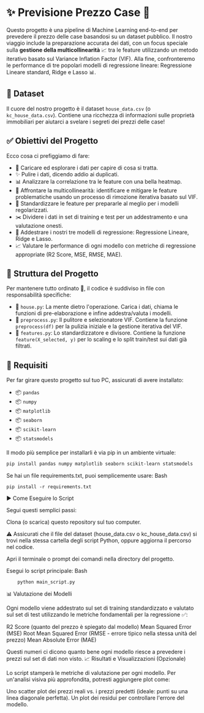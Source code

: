 # ✨ Previsione Prezzo Case 🏡

Questo progetto è una pipeline di Machine Learning end-to-end per prevedere il prezzo delle case basandosi su un dataset pubblico. Il nostro viaggio include la preparazione accurata dei dati, con un focus speciale sulla **gestione della multicollinearità** 📈 tra le feature utilizzando un metodo iterativo basato sul Variance Inflation Factor (VIF). Alla fine, confronteremo le performance di tre popolari modelli di regressione lineare: Regressione Lineare standard, Ridge e Lasso 📊.

## 📂 Dataset

Il cuore del nostro progetto è il dataset `house_data.csv` (o `kc_house_data.csv`). Contiene una ricchezza di informazioni sulle proprietà immobiliari per aiutarci a svelare i segreti dei prezzi delle case!

## ✅ Obiettivi del Progetto

Ecco cosa ci prefiggiamo di fare:

* 🔎 Caricare ed esplorare i dati per capire di cosa si tratta.
* ✨ Pulire i dati, dicendo addio ai duplicati.
* 📊 Analizzare la correlazione tra le feature con una bella heatmap.
* 🔧 Affrontare la multicollinearità: identificare e mitigare le feature problematiche usando un processo di rimozione iterativa basato sul VIF.
* 📏 Standardizzare le feature per prepararle al meglio per i modelli regolarizzati.
* ✂️ Dividere i dati in set di training e test per un addestramento e una valutazione onesti.
* 🧠 Addestrare i nostri tre modelli di regressione: Regressione Lineare, Ridge e Lasso.
* 📈 Valutare le performance di ogni modello con metriche di regressione appropriate (R2 Score, MSE, RMSE, MAE).

## 📁 Struttura del Progetto

Per mantenere tutto ordinato 🧹, il codice è suddiviso in file con responsabilità specifiche:

* 📄 `house.py`: La mente dietro l'operazione. Carica i dati, chiama le funzioni di pre-elaborazione e infine addestra/valuta i modelli.
* 📄 `preprocess.py`: Il pulitore e selezionatore VIF. Contiene la funzione `preprocess(df)` per la pulizia iniziale e la gestione iterativa del VIF.
* 📄 `features.py`: Lo standardizzatore e divisore. Contiene la funzione `feature(X_selected, y)` per lo scaling e lo split train/test sui dati già filtrati.

## 🐍 Requisiti

Per far girare questo progetto sul tuo PC, assicurati di avere installato:

* 📦 `pandas`
* 📦 `numpy`
* 📦 `matplotlib`
* 📦 `seaborn`
* 📦 `scikit-learn`
* 📦 `statsmodels`

Il modo più semplice per installarli è via pip in un ambiente virtuale:

```bash
pip install pandas numpy matplotlib seaborn scikit-learn statsmodels
```
Se hai un file requirements.txt, puoi semplicemente usare:
Bash
```
pip install -r requirements.txt
```
▶️ Come Eseguire lo Script

Segui questi semplici passi:

  Clona (o scarica) questo repository sul tuo computer.

  ⚠️ Assicurati che il file del dataset (house_data.csv o kc_house_data.csv) si trovi nella stessa cartella degli script Python, oppure aggiorna il percorso nel codice.

  Apri il terminale o prompt dei comandi nella directory del progetto.

  Esegui lo script principale:
    Bash
```
    python main_script.py
```


📊 Valutazione dei Modelli

Ogni modello viene addestrato sul set di training standardizzato e valutato sul set di test utilizzando le metriche fondamentali per la regressione ✅:

  R2 Score (quanto del prezzo è spiegato dal modello)
  Mean Squared Error (MSE)
  Root Mean Squared Error (RMSE - errore tipico nella stessa unità del prezzo)
  Mean Absolute Error (MAE)

Questi numeri ci dicono quanto bene ogni modello riesce a prevedere i prezzi sul set di dati non visto.
📈 Risultati e Visualizzazioni (Opzionale)

Lo script stamperà le metriche di valutazione per ogni modello. Per un'analisi visiva più approfondita, potresti aggiungere plot come:

  Uno scatter plot dei prezzi reali vs. i prezzi predetti (ideale: punti su una linea diagonale perfetta).
  Un plot dei residui per controllare l'errore del modello.
